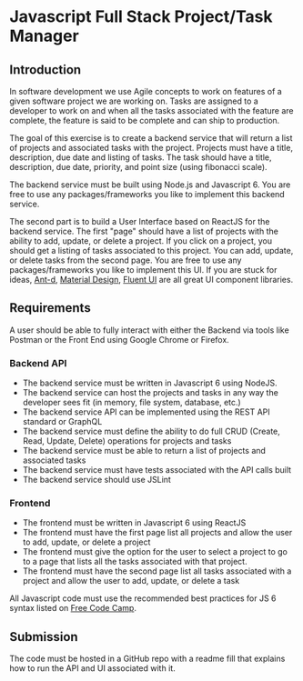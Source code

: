 # Javascript Full Stack Project/Task Manager 

## Introduction
In software development we use Agile concepts to work on features of a given software project we are working on.  Tasks are assigned to a developer to work on and when all the tasks associated with the feature are complete, the feature is said to be complete and can ship to production.

The goal of this exercise is to create a backend service that will return a list of projects and associated tasks with the project.  Projects must have a title, description, due date and listing of tasks.  The task should have a title, description, due date, priority, and point size (using fibonacci scale).

The backend service must be built using Node.js and Javascript 6.  You are free to use any packages/frameworks you like to implement this backend service.  

The second part is to build a User Interface based on ReactJS for the backend service.  The first "page" should have a list of projects with the ability to add, update, or delete a project.  If you click on a project, you should get a listing of tasks associated to this project.  You can add, update, or delete tasks from the second page.  You are free to use any packages/frameworks you like to implement this UI.  If you are stuck for ideas, [Ant-d](https://ant.design/components/overview/), [Material Design](https://mui.com/core/), [Fluent UI](https://developer.microsoft.com/en-us/fluentui) are all great UI component libraries.

## Requirements
A user should be able to fully interact with either the Backend via tools like Postman or the Front End using Google Chrome or Firefox.

### Backend API

* The backend service must be written in Javascript 6 using NodeJS.
* The backend service can host the projects and tasks in any way the developer sees fit (in memory, file system, database, etc.)
* The backend service API can be implemented using the REST API standard or GraphQL
* The backend service must define the ability to do full CRUD (Create, Read, Update, Delete) operations for projects and tasks
* The backend service must be able to return a list of projects and associated tasks
* The backend service must have tests associated with the API calls built
* The backend service should use JSLint 

### Frontend
* The frontend must be written in Javascript 6 using ReactJS
* The frontend must have the first page list all projects and allow the user to add, update, or delete a project
* The frontend must give the option for the user to select a project to go to a page that lists all the tasks associated with that project.
* The frontend must have the second page list all tasks associated with a project and allow the user to add, update, or delete a task

All Javascript code must use the recommended best practices for JS 6 syntax listed on [Free Code Camp](https://www.freecodecamp.org/news/make-your-code-cleaner-shorter-and-easier-to-read-es6-tips-and-tricks-afd4ce25977c/).

## Submission
The code must be hosted in a GitHub repo with a readme fill that explains how to run the API and UI associated with it.




